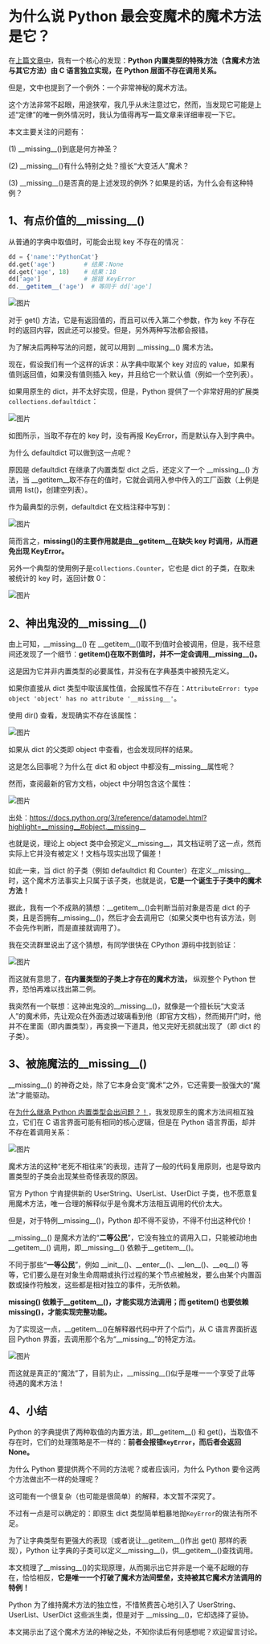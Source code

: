 # 为什么说 Python 最会变魔术的魔术方法是它？

在[上篇文章中](https://mp.weixin.qq.com/s/FtlVNTYq60KSPti2xD4psA)，我有一个核心的发现：**Python 内置类型的特殊方法（含魔术方法与其它方法）由 C 语言独立实现，在 Python 层面不存在调用关系。**

但是，文中也提到了一个例外：一个非常神秘的魔术方法。

这个方法非常不起眼，用途狭窄，我几乎从未注意过它，然而，当发现它可能是上述“定律”的唯一例外情况时，我认为值得再写一篇文章来详细审视一下它。

本文主要关注的问题有：

(1) \_\_missing\_\_()到底是何方神圣？

(2) \_\_missing\_\_()有什么特别之处？擅长“大变活人”魔术？

(3) \_\_missing\_\_()是否真的是上述发现的例外？如果是的话，为什么会有这种特例？

## 1、有点价值的__missing__()

从普通的字典中取值时，可能会出现 key 不存在的情况：

```python
dd = {'name':'PythonCat'}  
dd.get('age')        # 结果：None  
dd.get('age', 18)    # 结果：18  
dd['age']            # 报错 KeyError  
dd.__getitem__('age')  # 等同于 dd['age']
```

![图片](https://mmbiz.qpic.cn/mmbiz_jpg/LLRiaS9YfFTOTABakJZpyBQBuibH8n1fK3hwrJBYfS3iad7M51RpQj6DNiabTN2r2PHVG5xqUC3vlT3jslpibia0v5ibA/640?wx_fmt=jpeg&wxfrom=5&wx_lazy=1&wx_co=1)

对于 get() 方法，它是有返回值的，而且可以传入第二个参数，作为 key 不存在时的返回内容，因此还可以接受。但是，另外两种写法都会报错。

为了解决后两种写法的问题，就可以用到 \_\_missing\_\_() 魔术方法。

现在，假设我们有一个这样的诉求：从字典中取某个 key 对应的 value，如果有值则返回值，如果没有值则插入 key，并且给它一个默认值（例如一个空列表）。

如果用原生的 dict，并不太好实现，但是，Python 提供了一个非常好用的扩展类`collections.defaultdict`：

![图片](https://mmbiz.qpic.cn/mmbiz_jpg/LLRiaS9YfFTOTABakJZpyBQBuibH8n1fK3E2SPfgibpf8MjVKJkdsJkFWT6HFhhgSklhz86oS9fhnhjI4qA3oeUIA/640?wx_fmt=jpeg&wxfrom=5&wx_lazy=1&wx_co=1)

如图所示，当取不存在的 key 时，没有再报 KeyError，而是默认存入到字典中。

为什么 defaultdict 可以做到这一点呢？

原因是 defaultdict 在继承了内置类型 dict 之后，还定义了一个 \_\_missing\_\_() 方法，当 \_\_getitem\_\_取不存在的值时，它就会调用入参中传入的工厂函数（上例是调用 list()，创建空列表）。

作为最典型的示例，defaultdict 在文档注释中写到：

![图片](https://mmbiz.qpic.cn/mmbiz_jpg/LLRiaS9YfFTOTABakJZpyBQBuibH8n1fK3SVZMgvtcY1rJGBTbKMYq2iaicWbWwAjD72q7rGPtnmebsWXR23Mj6qaQ/640?wx_fmt=jpeg&wxfrom=5&wx_lazy=1&wx_co=1)

简而言之，**__missing__()的主要作用就是由__getitem__在缺失 key 时调用，从而避免出现 KeyError。**

另外一个典型的使用例子是`collections.Counter`，它也是 dict 的子类，在取未被统计的 key 时，返回计数 0：

![图片](https://mmbiz.qpic.cn/mmbiz_jpg/LLRiaS9YfFTOTABakJZpyBQBuibH8n1fK36n4Nnbw6TbU3SvBOxG8fK8BydqHzo6SddGOBENInoDPhRCiaTVeqjIQ/640?wx_fmt=jpeg&wxfrom=5&wx_lazy=1&wx_co=1)

## 2、神出鬼没的__missing__()

由上可知，\_\_missing\_\_() 在 \_\_getitem\_\_()取不到值时会被调用，但是，我不经意间还发现了一个细节：**__getitem__()在取不到值时，并不一定会调用__missing__()。**

这是因为它并非内置类型的必要属性，并没有在字典基类中被预先定义。

如果你直接从 dict 类型中取该属性值，会报属性不存在：`AttributeError: type object 'object' has no attribute '__missing__'`。

使用 dir() 查看，发现确实不存在该属性：

![图片](https://mmbiz.qpic.cn/mmbiz_jpg/LLRiaS9YfFTOTABakJZpyBQBuibH8n1fK30E5cZWoCSMJT9kAPk8cEIb8Lu0xgWVRenzT6QruxgBcaDWOSho7XUw/640?wx_fmt=jpeg&wxfrom=5&wx_lazy=1&wx_co=1)

如果从 dict 的父类即 object 中查看，也会发现同样的结果。

这是怎么回事呢？为什么在 dict 和 object 中都没有__missing__属性呢？

然而，查阅最新的官方文档，object 中分明包含这个属性：

![图片](https://mmbiz.qpic.cn/mmbiz_jpg/LLRiaS9YfFTOTABakJZpyBQBuibH8n1fK34P2VoOE1YKC1dpUwM1Vrn3apak30uJfF98WNJqRDr2Vpqsh2NiaCicxA/640?wx_fmt=jpeg&wxfrom=5&wx_lazy=1&wx_co=1)

出处：https://docs.python.org/3/reference/datamodel.html?highlight=__missing__#object.__missing__

也就是说，理论上 object 类中会预定义__missing__，其文档证明了这一点，然而实际上它并没有被定义！文档与现实出现了偏差！

如此一来，当 dict 的子类（例如 defaultdict 和 Counter）在定义__missing__ 时，这个魔术方法事实上只属于该子类，也就是说，**它是一个诞生于子类中的魔术方法！**

据此，我有一个不成熟的猜想：\_\_getitem\_\_()会判断当前对象是否是 dict 的子类，且是否拥有__missing__()，然后才会去调用它（如果父类中也有该方法，则不会先作判断，而是直接就调用了）。

我在交流群里说出了这个猜想，有同学很快在 CPython 源码中找到验证：

![图片](https://mmbiz.qpic.cn/mmbiz_jpg/LLRiaS9YfFTOTABakJZpyBQBuibH8n1fK3Mgxbx17G3icJsibzTm0wtEpfQYwbwtkLSssb13umBicULgQ9CTWKIGrlg/640?wx_fmt=jpeg&wxfrom=5&wx_lazy=1&wx_co=1 "Python猫_20201201_230325.jpg")

而这就有意思了，**在内置类型的子类上才存在的魔术方法，** 纵观整个 Python 世界，恐怕再难以找出第二例。

我突然有一个联想：这神出鬼没的__missing__()，就像是一个擅长玩“大变活人”的魔术师，先让观众在外面透过玻璃看到他（即官方文档），然而揭开门时，他并不在里面（即内置类型），再变换一下道具，他又完好无损就出现了（即 dict 的子类）。

## 3、被施魔法的__missing__()

\_\_missing\_\_() 的神奇之处，除了它本身会变“魔术”之外，它还需要一股强大的“魔法”才能驱动。

在[为什么继承 Python 内置类型会出问题？！](https://github.com/chinesehuazhou/python-whydo/blob/master/zh_CN/19-why-is-inheriting-Python-built-in-types-a-problem.md)，我发现原生的魔术方法间相互独立，它们在 C 语言界面可能有相同的核心逻辑，但是在 Python 语言界面，却并不存在着调用关系：

![图片](https://mmbiz.qpic.cn/mmbiz_jpg/LLRiaS9YfFTOTABakJZpyBQBuibH8n1fK36d8NrjoxV7ySHRiaSaPicIHANxLROD5UsYCG2ZZxp3O4HycUgjCLYw0w/640?wx_fmt=jpeg&wxfrom=5&wx_lazy=1&wx_co=1)

魔术方法的这种“老死不相往来”的表现，违背了一般的代码复用原则，也是导致内置类型的子类会出现某些奇怪表现的原因。

官方 Python 宁肯提供新的 UserString、UserList、UserDict 子类，也不愿意复用魔术方法，唯一合理的解释似乎是令魔术方法相互调用的代价太大。

但是，对于特例__missing__()，Python 却不得不妥协，不得不付出这种代价！

\_\_missing\_\_() 是魔术方法的“**二等公民**”，它没有独立的调用入口，只能被动地由 \_\_getitem\_\_() 调用，即__missing__() 依赖于__getitem__()。

不同于那些“**一等公民**”，例如 \_\_init\_\_()、\_\_enter\_\_()、\_\_len\_\_()、\_\_eq\_\_() 等等，它们要么是在对象生命周期或执行过程的某个节点被触发，要么由某个内置函数或操作符触发，这些都是相对独立的事件，无所依赖。

**__missing__() 依赖于__getitem__()，才能实现方法调用；而 __getitem__() 也要依赖 __missing__()，才能实现完整功能。**

为了实现这一点，\_\_getitem\_\_()在解释器代码中开了个后门，从 C 语言界面折返回 Python 界面，去调用那个名为“\_\_missing\_\_”的特定方法。

![图片](https://mmbiz.qpic.cn/mmbiz_jpg/LLRiaS9YfFTOTABakJZpyBQBuibH8n1fK3SvdPl8gVnKUmFQ12Znhvf8XVEIohAiaRNEx8L9qlM076J6bzsvMncIQ/640?wx_fmt=jpeg&wxfrom=5&wx_lazy=1&wx_co=1)

而这就是真正的“魔法”了，目前为止，\_\_missing\_\_()似乎是唯一一个享受了此等待遇的魔术方法！

## 4、小结

Python 的字典提供了两种取值的内置方法，即__getitem__() 和 get()，当取值不存在时，它们的处理策略是不一样的：**前者会报错`KeyError`，而后者会返回 None。**

为什么 Python 要提供两个不同的方法呢？或者应该问，为什么 Python 要令这两个方法做出不一样的处理呢？

这可能有一个很复杂（也可能是很简单）的解释，本文暂不深究了。

不过有一点是可以确定的：即原生 dict 类型简单粗暴地抛`KeyError`的做法有所不足。

为了让字典类型有更强大的表现（或者说让__getitem__()作出 get() 那样的表现），Python 让字典的子类可以定义__missing__()，供__getitem__()查找调用。

本文梳理了__missing__()的实现原理，从而揭示出它并非是一个毫不起眼的存在，恰恰相反，**它是唯一一个打破了魔术方法间壁垒，支持被其它魔术方法调用的特例！** 

Python 为了维持魔术方法的独立性，不惜煞费苦心地引入了 UserString、UserList、UserDict 这些派生类，但是对于 \_\_missing\_\_()，它却选择了妥协。

本文揭示出了这个魔术方法的神秘之处，不知你读后有何感想呢？欢迎留言讨论。